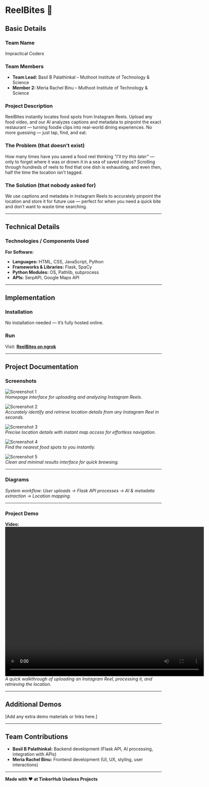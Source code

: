 # ReelBites 🎯

## Basic Details

### Team Name
Impractical Coders

### Team Members
- **Team Lead:** Basil B Palathinkal – Muthoot Institute of Technology & Science  
- **Member 2:** Meria Rachel Binu – Muthoot Institute of Technology & Science  

### Project Description
ReelBites instantly locates food spots from Instagram Reels. Upload any food video, and our AI analyzes captions and metadata to pinpoint the exact restaurant — turning foodie clips into real-world dining experiences. No more guessing — just tap, find, and eat.

### The Problem (that doesn't exist)
How many times have you saved a food reel thinking *"I'll try this later"* — only to forget where it was or drown it in a sea of saved videos? Scrolling through hundreds of reels to find that one dish is exhausting, and even then, half the time the location isn't tagged.

### The Solution (that nobody asked for)
We use captions and metadata in Instagram Reels to accurately pinpoint the location and store it for future use — perfect for when you need a quick bite and don’t want to waste time searching.

---

## Technical Details

### Technologies / Components Used

**For Software:**
- **Languages:** HTML, CSS, JavaScript, Python  
- **Frameworks & Libraries:** Flask, SpaCy  
- **Python Modules:** OS, Pathlib, subprocess  
- **APIs:** SerpAPI, Google Maps API  

---

## Implementation

### Installation
No installation needed — it’s fully hosted online.

### Run
Visit: [**ReelBites on ngrok**](https://a21f54cffa76.ngrok-free.app/)  

---

## Project Documentation

### Screenshots

![Screenshot 1](https://drive.google.com/uc?export=view&id=1YGO5Os-xu16JklGm-jidV7lP3o_A2G_6)  
*Homepage interface for uploading and analyzing Instagram Reels.*

![Screenshot 2](https://drive.google.com/uc?export=view&id=15xDkLgl0cE8y2nP6e7NuciTz_xntdiLk)  
*Accurately identify and retrieve location details from any Instagram Reel in seconds.*

![Screenshot 3](https://drive.google.com/uc?export=view&id=10apaJ99SI22lNRme-VWCIkn3oOxWcEhf)  
*Precise location details with instant map access for effortless navigation.*

![Screenshot 4](https://drive.google.com/uc?export=view&id=1PTITWsOIepIqQ3BI67Q9VR-JqAULnU-3)  
*Find the nearest food spots to you instantly.*

![Screenshot 5](https://drive.google.com/uc?export=view&id=1YohLfm6gpeZKtuGaDUksjz-AFG3RtrSu)  
*Clean and minimal results interface for quick browsing.*

---

### Diagrams
*System workflow: User uploads → Flask API processes → AI & metadata extraction → Location mapping.*

---

### Project Demo

**Video:** <video width="640" height="480" controls>
  <source src="https://drive.google.com/uc?export=preview&id=YOUR_FILE_ID" type="video/mp4">
  Your browser does not support the video tag.
</video>
*A quick walkthrough of uploading an Instagram Reel, processing it, and retrieving the location.*

---

## Additional Demos
[Add any extra demo materials or links here.]

---

## Team Contributions
- **Basil B Palathinkal:** Backend development (Flask API, AI processing, integration with APIs)  
- **Meria Rachel Binu:** Frontend development (UI, UX, styling, user interactions)  

---

**Made with ❤️ at TinkerHub Useless Projects**
